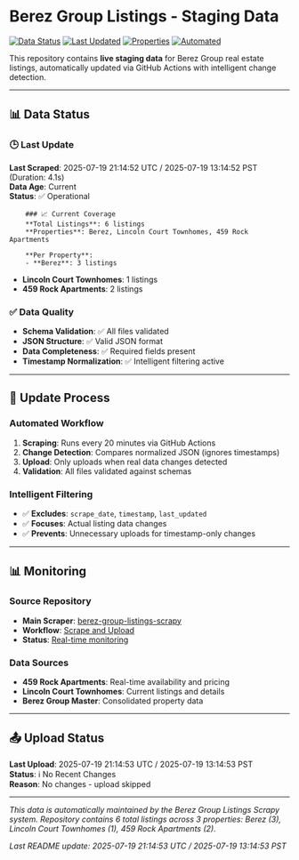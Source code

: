 # Berez Group Listings - Staging Data

[![Data Status](https://img.shields.io/badge/data-live-green.svg)](https://github.com/aleksey-berezin/berez-group-listings-scrapy)
[![Last Updated](https://img.shields.io/badge/last%20updated-dynamic-blue.svg)](https://github.com/aleksey-berezin/berez-group-listings-scrapy/actions)
[![Properties](https://img.shields.io/badge/properties-3-orange.svg)](https://github.com/aleksey-berezin/berez-group-listings-scrapy)
[![Automated](https://img.shields.io/badge/automated-github%20actions-brightgreen.svg)](https://github.com/aleksey-berezin/berez-group-listings-scrapy/actions)

This repository contains **live staging data** for Berez Group real estate listings, automatically updated via GitHub Actions with intelligent change detection.

---

## 📊 Data Status

### 🕒 Last Update
**Last Scraped**: 2025-07-19 21:14:52 UTC / 2025-07-19 13:14:52 PST (Duration: 4.1s)  
**Data Age**: Current  
**Status**: ✅ Operational

        ### 📈 Current Coverage
        **Total Listings**: 6 listings  
        **Properties**: Berez, Lincoln Court Townhomes, 459 Rock Apartments
        
        **Per Property**:
        - **Berez**: 3 listings
- **Lincoln Court Townhomes**: 1 listings
- **459 Rock Apartments**: 2 listings

### ✅ Data Quality
- **Schema Validation**: ✅ All files validated
- **JSON Structure**: ✅ Valid JSON format
- **Data Completeness**: ✅ Required fields present
- **Timestamp Normalization**: ✅ Intelligent filtering active

---

## 🔄 Update Process

### Automated Workflow
1. **Scraping**: Runs every 20 minutes via GitHub Actions
2. **Change Detection**: Compares normalized JSON (ignores timestamps)
3. **Upload**: Only uploads when real data changes detected
4. **Validation**: All files validated against schemas

### Intelligent Filtering
- ✅ **Excludes**: `scrape_date`, `timestamp`, `last_updated`
- ✅ **Focuses**: Actual listing data changes
- ✅ **Prevents**: Unnecessary uploads for timestamp-only changes

---

## 📊 Monitoring

### Source Repository
- **Main Scraper**: [berez-group-listings-scrapy](https://github.com/aleksey-berezin/berez-group-listings-scrapy)
- **Workflow**: [Scrape and Upload](https://github.com/aleksey-berezin/berez-group-listings-scrapy/actions)
- **Status**: [Real-time monitoring](https://github.com/aleksey-berezin/berez-group-listings-scrapy)

### Data Sources
- **459 Rock Apartments**: Real-time availability and pricing
- **Lincoln Court Townhomes**: Current listings and details
- **Berez Group Master**: Consolidated property data

---

## 📤 Upload Status

**Last Upload**: 2025-07-19 21:14:53 UTC / 2025-07-19 13:14:53 PST  
**Status**: ℹ️ No Recent Changes  
**Reason**: No changes - upload skipped

---

*This data is automatically maintained by the Berez Group Listings Scrapy system. Repository contains 6 total listings across 3 properties: Berez (3), Lincoln Court Townhomes (1), 459 Rock Apartments (2).*

*Last README update: 2025-07-19 21:14:53 UTC / 2025-07-19 13:14:53 PST*
